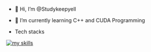 - 👋 Hi, I’m @Studykeepyell
- 🌱 I’m currently learning C++ and CUDA Programming

- Tech stacks

  
[![my skills](https://skillicons.dev/icons?i=cpp,ts,linux)](https://skillicons.dev)
<!---
Studykeepyell/Studykeepyell is a ✨ special ✨ repository because its `README.md` (this file) appears on your GitHub profile.
You can click the Preview link to take a look at your changes.
--->

